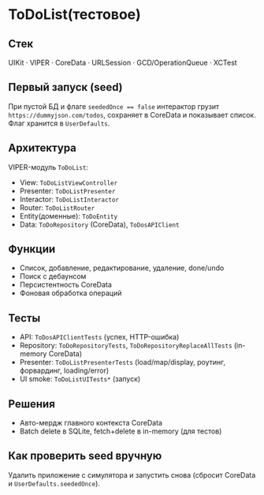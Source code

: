 # ToDoList(тестовое)

## Стек
UIKit · VIPER · CoreData · URLSession · GCD/OperationQueue · XCTest

## Первый запуск (seed)
При пустой БД и флаге `seededOnce == false` интерактор грузит `https://dummyjson.com/todos`,
сохраняет в CoreData и показывает список. Флаг хранится в `UserDefaults`.

## Архитектура
VIPER-модуль `ToDoList`:
- View: `ToDoListViewController`
- Presenter: `ToDoListPresenter`
- Interactor: `ToDoListInteractor`
- Router: `ToDoListRouter`
- Entity(доменные): `ToDoEntity`
- Data: `ToDoRepository` (CoreData), `ToDosAPIClient`

## Функции
- Список, добавление, редактирование, удаление, done/undo
- Поиск с дебаунсом
- Персистентность CoreData
- Фоновая обработка операций

## Тесты
- API: `ToDosAPIClientTests` (успех, HTTP-ошибка)  
- Repository: `ToDoRepositoryTests`, `ToDoRepositoryReplaceAllTests` (in-memory CoreData)  
- Presenter: `ToDoListPresenterTests` (load/map/display, роутинг, форвардинг, loading/error)  
- UI smoke: `ToDoListUITests*` (запуск)

## Решения
- Авто-мердж главного контекста CoreData
- Batch delete в SQLite, fetch+delete в in-memory (для тестов)

## Как проверить seed вручную
Удалить приложение с симулятора и запустить снова
(сбросит CoreData и `UserDefaults.seededOnce`).
